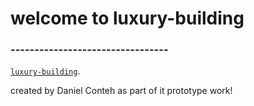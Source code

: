 
# welcome to luxury-building 

### ---------------------------------

[`luxury-building`](https://luxury-building.vercel.app/).


created by Daniel Conteh as part of it prototype work!




